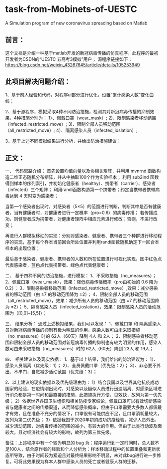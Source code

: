 # task-from-Mobinets-of-UESTC
A Simulation program of new coronavirus spreading based on Matlab

前言：
----
这个文档是介绍一种基于matlab开发的新冠病毒传播的仿真程序，此程序的最初开发者为CSDN的“UESTC 五高考3模拟”用户；
源程序链接如下：https://blog.csdn.net/weixin_43267645/article/details/105253949

此项目解决问题介绍：
----
1、基于前人经验和代码，对程序ui部分进行优化，设置“累计感染人数”变化曲线；

2、基于源程序，模拟采取4种不同防治措施，检测其对新冠病毒传播的抑制效果，4种措施分别为：
1）、佩戴口罩（wear_mask）; 2)、限制感染者移动范围（infected_restricted_move）;
3)、限制全部人员移动范围（all_restricted_move）; 4）、隔离感染人员（infected_ioslation）;

3、基于上述不同模拟结果进行分析，并给出防治措施建议；

正文：
----
一、
代码思路介绍：
首先设置均值向量以及协相关矩阵，并利用 mvnrnd 函数构造二维正态随机分布矩阵，并从中抽取100个作为实验样本；
利用 sub2ind 函数得到样本的序列索引，并初始化健康者（healthy）、携带者（carrier）、感染者（infected）三个矩阵；
利用randi函数构造第一个携带者；约定当携带者携带病毒达到 4 天时变为感染者；

当第一个感染者出现时，对感染者（5×5）的范围进行判断，判断其中是否有健康者，当有健康者时，对健康者进行一定概率（pro=0.6）的病毒传播；
若传播成功，则健康者成为携带者，对健康者矩阵中相应元素进行修改；否则，不进行改变；

再进行人群模拟移动的实现：分别对感染者、健康者、携带者三个种群进行移动程序的实现，基于每个样本当前回合所处位置并利用randi函数随机确定下一回合本样本的出现位置；

最后基于感染者、健康者、携带者的人数和所在位置进行可视化实现，图中红色点代表感染者，蓝色点代表携带者、绿色点代表健康者；

二、
基于四种不同的防治措施，进行模拟：
1、不采取措施（no_measures）；
2、佩戴口罩（wear_mask），效果：降低病毒传播概率（pro由初始的 0.6 降为 0.2）；
3、限制感染者移动范围（infected_restricted_move）,效果：减少感染者的移动范围（由 ±7 的移动范围降为 ±2）；
4、限制全部人员的移动范围（all_restricted_move），效果：减少所有人员的移动范围（由 ±7 的移动范围降为 ±2）；
5、隔离感染人员（infected_ioslation），效果：限制感染人员的活动范围为（[0,0]~[5,5]）；

三、
结果分析：
通过上述模拟结果，我们可以发现：
1、佩戴口罩 和 隔离感染人员对新冠病毒传播的抑制有极为明显的作用，感染人数可由未采取措施（no_measures）时的 62人（60天）降到 4人 和 2人；
2、限制感染者移动范围和限制全部人员的移动范围对新冠病毒传播的抑制也有较为明显的作用，感染人数可由未采取措施（no_measures）时的 62人（60天）降到 23人 和 19人；

四、
相关建议以及现实依据：
1、基于以上结果，我们给出的防治建议为：
1）、感染人员隔离（优先级：1）；
2）、全员佩戴口罩（优先级：2）；
3）、非必要不外出、不串门，自觉减少活动范围（优先级：3）；

2、以上建议的现实依据以及优先级理由为：
1）结合我国以及世界其他抗疫成功国家的经验，在疫情刚出现时，对感染以及疑似人员进行迅速隔离、对感染区域进行消杀都是第一时间和最直接的措施，此措施执行方便，见效快，故列为第一优先级；
2）依据世界各国卫生组织和相关防疫专家结论，佩戴口罩可以有效切断感染者与健康者之间的传播渠道，从而降低感染概率，但由于口罩需要大多数人都佩戴才有效，且在准备不充分的情况下，口罩很有可能供应不足，且口罩消耗量较大，故列为第二优先级；
3）依据我国于2020年初的成功抗疫经验，减少人员外出，减少活动范围，对病毒传播的范围的减小，有较大的作用。但由于此类行动波及面较大，且对经济社会有较大的影响，故列为第三优先级。

备注：上述程序中有一个较为明显的 bug 为：程序运行到一定时间时，总人数不足100人，结合原作者的经验和个人分析为：样本移动过程中的位置重叠和更新状态所导致，由于时间较为紧迫且对最终结果影响不明显，未对此bug进行进一步修复。可将此效果视为样本人群中感染人员的死亡或者健康人群的迁移。
